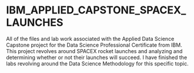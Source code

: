 # IBM_APPLIED_CAPSTONE_SPACEX_LAUNCHES
All of the files and lab work associated with the Applied Data Science Capstone project for the Data Science Professional Certificate from IBM.
This project revolves around SPACEX rocket launches and analyzing and determining whether or not their launches will succeed. I have finished the labs
revolving around the Data Science Methodology for this specific topic.
